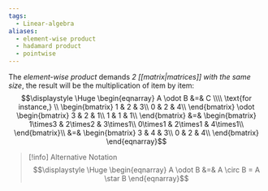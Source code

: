 ```yaml
---
tags:
  - Linear-algebra
aliases:
  - element-wise product
  - hadamard product
  - pointwise
---
```

The *element-wise product* demands *2 [[matrix|matrices]] with the same size*, the result will be the multiplication of item by item:
$$\displaystyle \Huge \begin{eqnarray} 
A \odot B &=& C 
\\\\
\text{for instance,} \\
\begin{bmatrix} 
1 & 2 & 3\\
0 & 2 & 4\\
\end{bmatrix}
\odot
\begin{bmatrix} 
3 & 2 & 1\\
1 & 1 & 1\\
\end{bmatrix}
&=&
\begin{bmatrix} 
1\times3 & 2\times2 & 3\times1\\
0\times1 & 2\times1 & 4\times1\\
\end{bmatrix}\\
&=&
\begin{bmatrix} 
3 & 4 & 3\\
0 & 2 & 4\\
\end{bmatrix}
\end{eqnarray}$$

>[!info] Alternative Notation
>$$\displaystyle \Huge \begin{eqnarray} 
>A \odot B &=& A \circ B = A \star B
>\end{eqnarray}$$

